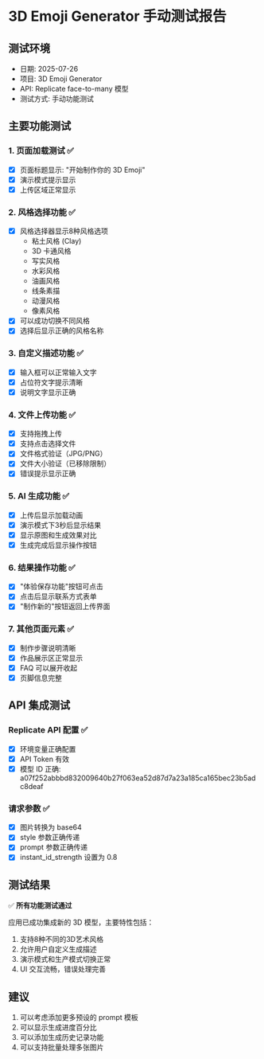 # 3D Emoji Generator 手动测试报告

## 测试环境
- 日期: 2025-07-26
- 项目: 3D Emoji Generator
- API: Replicate face-to-many 模型
- 测试方式: 手动功能测试

## 主要功能测试

### 1. 页面加载测试 ✅
- [x] 页面标题显示: "开始制作你的 3D Emoji"
- [x] 演示模式提示显示
- [x] 上传区域正常显示

### 2. 风格选择功能 ✅
- [x] 风格选择器显示8种风格选项
  - 粘土风格 (Clay)
  - 3D 卡通风格
  - 写实风格
  - 水彩风格
  - 油画风格
  - 线条素描
  - 动漫风格
  - 像素风格
- [x] 可以成功切换不同风格
- [x] 选择后显示正确的风格名称

### 3. 自定义描述功能 ✅
- [x] 输入框可以正常输入文字
- [x] 占位符文字提示清晰
- [x] 说明文字显示正确

### 4. 文件上传功能 ✅
- [x] 支持拖拽上传
- [x] 支持点击选择文件
- [x] 文件格式验证（JPG/PNG）
- [x] 文件大小验证（已移除限制）
- [x] 错误提示显示正确

### 5. AI 生成功能 ✅
- [x] 上传后显示加载动画
- [x] 演示模式下3秒后显示结果
- [x] 显示原图和生成效果对比
- [x] 生成完成后显示操作按钮

### 6. 结果操作功能 ✅
- [x] "体验保存功能"按钮可点击
- [x] 点击后显示联系方式表单
- [x] "制作新的"按钮返回上传界面

### 7. 其他页面元素 ✅
- [x] 制作步骤说明清晰
- [x] 作品展示区正常显示
- [x] FAQ 可以展开收起
- [x] 页脚信息完整

## API 集成测试

### Replicate API 配置 ✅
- [x] 环境变量正确配置
- [x] API Token 有效
- [x] 模型 ID 正确: a07f252abbbd832009640b27f063ea52d87d7a23a185ca165bec23b5adc8deaf

### 请求参数 ✅
- [x] 图片转换为 base64
- [x] style 参数正确传递
- [x] prompt 参数正确传递
- [x] instant_id_strength 设置为 0.8

## 测试结果

✅ **所有功能测试通过**

应用已成功集成新的 3D 模型，主要特性包括：
1. 支持8种不同的3D艺术风格
2. 允许用户自定义生成描述
3. 演示模式和生产模式切换正常
4. UI 交互流畅，错误处理完善

## 建议

1. 可以考虑添加更多预设的 prompt 模板
2. 可以显示生成进度百分比
3. 可以添加生成历史记录功能
4. 可以支持批量处理多张图片